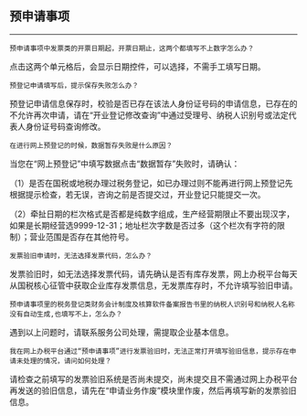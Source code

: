 ## 预申请事项

---


    预申请事项中发票类的开票日期起，开票日期止，这两个都填写不上数字怎么办？

   点击这两个单元格后，会显示日期控件，可以选择，不需手工填写日期。

    预登记申请填写后，提示保存失败怎么办？

   预登记申请信息保存时，校验是否已存在该法人身份证号码的申请信息，已存在的不允许再次申请，请在“开业登记修改查询”中通过受理号、纳税人识别号或法定代表人身份证号码查询修改。

    在进行网上预登记的时候，数据暂存失败是什么原因？

   当您在“网上预登记”中填写数据点击“数据暂存”失败时，请确认：

  （1）是否在国税或地税办理过税务登记，如已办理过则不能再进行网上预登记先根据提示检查，若无误，咨询之前是否提交过，开业登记只能提交一次。

  （2）牵扯日期的栏次格式是否都是纯数字组成，生产经营期限止不要出现汉字，如果是长期经营选9999-12-31；地址栏次字数是否过多（这个栏次有字符的限制）；营业范围是否存在其他符号。

    发票验旧申请时，无法选择发票代码，怎么办？

   发票验旧时，如无法选择发票代码，请先确认是否有库存发票，网上办税平台每天从国税核心征管中获取企业库存发票信息，无发票库存时，不允许填写验旧申请。

    预申请事项里的税务登记类财务会计制度及核算软件备案报告书里的纳税人识别号和纳税人名称没有自动生成,也填写不上，怎么办？

   遇到以上问题时，请联系服务公司处理，需提取企业基本信息。

    我在网上办税平台通过“预申请事项”进行发票验旧时，无法正常打开填写验旧信息，提示存在申请未处理的情况，请问如何处理？

   请检查之前填写的发票验旧系统是否尚未提交，尚未提交且不需通过网上办税平台再发送的验旧信息，请先在“申请业务作废”模块里作废，然后再填写新的发票验旧信息。
